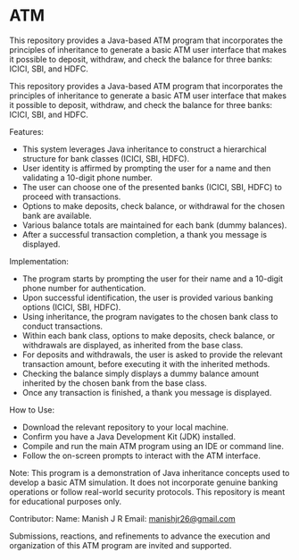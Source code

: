 # ATM
This repository provides a Java-based ATM program that incorporates the principles of inheritance to generate a basic ATM user interface that makes it possible to deposit, 
withdraw, and check the balance for three banks: ICICI, SBI, and HDFC.

This repository provides a Java-based ATM program that incorporates the principles of inheritance to generate a basic ATM user interface that makes it possible to deposit, withdraw, and check the balance for three banks: ICICI, SBI, and HDFC.

Features:
  * This system leverages Java inheritance to construct a hierarchical structure for bank classes (ICICI, SBI, HDFC).
  * User identity is affirmed by prompting the user for a name and then validating a 10-digit phone number.
  * The user can choose one of the presented banks (ICICI, SBI, HDFC) to proceed with transactions.
  * Options to make deposits, check balance, or withdrawal for the chosen bank are available.
  * Various balance totals are maintained for each bank (dummy balances).
  * After a successful transaction completion, a thank you message is displayed.

Implementation:
  * The program starts by prompting the user for their name and a 10-digit phone number for authentication.
  * Upon successful identification, the user is provided various banking options (ICICI, SBI, HDFC).
  * Using inheritance, the program navigates to the chosen bank class to conduct transactions.
  * Within each bank class, options to make deposits, check balance, or withdrawals are displayed, as inherited from the base class.
  * For deposits and withdrawals, the user is asked to provide the relevant transaction amount, before executing it with the inherited methods.
  * Checking the balance simply displays a dummy balance amount inherited by the chosen bank from the base class.
  * Once any transaction is finished, a thank you message is displayed.
  
How to Use:
  * Download the relevant repository to your local machine.
  * Confirm you have a Java Development Kit (JDK) installed.
  * Compile and run the main ATM program using an IDE or command line.
  * Follow the on-screen prompts to interact with the ATM interface.
  
Note:
  This program is a demonstration of Java inheritance concepts used to develop a basic ATM simulation. It does not incorporate genuine banking 
  operations or follow real-world security protocols. This repository is meant for educational purposes only.

 Contributor:
    Name: Manish J R
    Email: manishjr26@gmail.com
    
Submissions, reactions, and refinements to advance the execution and organization of this ATM program are invited and supported.
